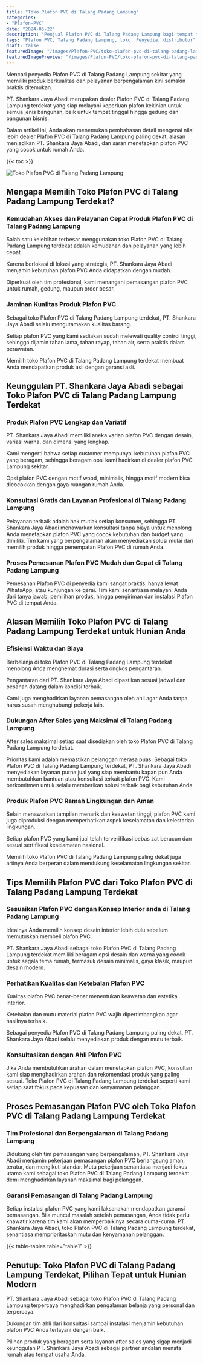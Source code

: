 ```yaml
---
title: "Toko Plafon PVC di Talang Padang Lampung"
categories:
- "Plafon-PVC"
date: "2024-05-22"
description: "Penjual Plafon PVC di Talang Padang Lampung bagi tempat tinggal, perkantoran, dan gerai. Produk terbaik, beragam motif, pilihan warna elegan, beserta layanan pemasangan ditangani oleh tenaga ahli ahli dan kepastian resmi!|Servis penyediaan Plafon PVC di Talang Padang Lampung bagi keperluan rumah, kantor, maupun ritel, dengan plafon unggulan dan instalasi oleh tim ahli serta garansi resmi.|Solusi Plafon PVC di Talang Padang Lampung yang terbukti untuk tempat tinggal, perkantoran, dan ritel, bersama material berkualitas dan pemasangan ditangani oleh tenaga ahli berpengalaman serta kepastian resmi.|Penyediaan Plafon PVC di Talang Padang Lampung untuk tempat tinggal, office, serta gerai, beserta produk terbaik dan instalasi ditangani oleh tim profesional, lengkap beserta jaminan resmi.}"
tags: "Plafon PVC, Talang Padang Lampung, toko, Penyedia, distributor"
draft: false
featuredImage: "/images/Plafon-PVC/toko-plafon-pvc-di-talang-padang-lampung.png"
featuredImagePreview: "/images/Plafon-PVC/toko-plafon-pvc-di-talang-padang-lampung.png"
---
```


Mencari penyedia Plafon PVC di Talang Padang Lampung sekitar yang memiliki produk berkualitas dan pelayanan berpengalaman kini semakin praktis ditemukan.

PT. Shankara Jaya Abadi merupakan dealer Plafon PVC di Talang Padang Lampung terdekat yang siap melayani keperluan plafon kekinian untuk semua jenis bangunan, baik untuk tempat tinggal hingga gedung dan bangunan bisnis.

Dalam artikel ini, Anda akan menemukan pembahasan detail mengenai nilai lebih dealer Plafon PVC di Talang Padang Lampung paling dekat, alasan menjadikan PT. Shankara Jaya Abadi, dan saran menetapkan plafon PVC yang cocok untuk rumah Anda.

{{< toc >}}

![Toko Plafon PVC di Talang Padang Lampung](/images/Plafon-PVC/Toko-Plafon-PVC-di-Talang-Padang-Lampung.png)

## Mengapa Memilih Toko Plafon PVC di Talang Padang Lampung Terdekat?

### Kemudahan Akses dan Pelayanan Cepat Produk Plafon PVC di Talang Padang Lampung

Salah satu kelebihan terbesar menggunakan toko Plafon PVC di Talang Padang Lampung terdekat adalah kemudahan dan pelayanan yang lebih cepat.

Karena berlokasi di lokasi yang strategis, PT. Shankara Jaya Abadi menjamin kebutuhan plafon PVC Anda didapatkan dengan mudah.

Diperkuat oleh tim profesional, kami menangani pemasangan plafon PVC untuk rumah, gedung, maupun order besar.

### Jaminan Kualitas Produk Plafon PVC

Sebagai toko Plafon PVC di Talang Padang Lampung terdekat, PT. Shankara Jaya Abadi selalu mengutamakan kualitas barang.

Setiap plafon PVC yang kami sediakan sudah melewati quality control tinggi, sehingga dijamin tahan lama, tahan rayap, tahan air, serta praktis dalam perawatan.

Memilih toko Plafon PVC di Talang Padang Lampung terdekat membuat Anda mendapatkan produk asli dengan garansi asli.

## Keunggulan PT. Shankara Jaya Abadi sebagai Toko Plafon PVC di Talang Padang Lampung Terdekat

### Produk Plafon PVC Lengkap dan Variatif

PT. Shankara Jaya Abadi memiliki aneka varian plafon PVC dengan desain, variasi warna, dan dimensi yang lengkap.

Kami mengerti bahwa setiap customer mempunyai kebutuhan plafon PVC yang beragam, sehingga beragam opsi kami hadirkan di dealer plafon PVC Lampung sekitar.

Opsi plafon PVC dengan motif wood, minimalis, hingga motif modern bisa dicocokkan dengan gaya ruangan rumah Anda.

### Konsultasi Gratis dan Layanan Profesional di Talang Padang Lampung

Pelayanan terbaik adalah hak mutlak setiap konsumen, sehingga PT. Shankara Jaya Abadi menawarkan konsultasi tanpa biaya untuk menolong Anda menetapkan plafon PVC yang cocok kebutuhan dan budget yang dimiliki. Tim kami yang berpengalaman akan menyediakan solusi mulai dari memilih produk hingga penempatan Plafon PVC di rumah Anda.

### Proses Pemesanan Plafon PVC Mudah dan Cepat di Talang Padang Lampung

Pemesanan Plafon PVC di penyedia kami sangat praktis, hanya lewat WhatsApp, atau kunjungan ke gerai. Tim kami senantiasa melayani Anda dari tanya jawab, pemilihan produk, hingga pengiriman dan instalasi Plafon PVC di tempat Anda.

## Alasan Memilih Toko Plafon PVC di Talang Padang Lampung Terdekat untuk Hunian Anda

### Efisiensi Waktu dan Biaya

Berbelanja di toko Plafon PVC di Talang Padang Lampung terdekat menolong Anda menghemat durasi serta ongkos pengantaran.

Pengantaran dari PT. Shankara Jaya Abadi dipastikan sesuai jadwal dan pesanan datang dalam kondisi terbaik.

Kami juga menghadirkan layanan pemasangan oleh ahli agar Anda tanpa harus susah menghubungi pekerja lain.

### Dukungan After Sales yang Maksimal di Talang Padang Lampung

After sales maksimal setiap saat disediakan oleh toko Plafon PVC di Talang Padang Lampung terdekat.

Prioritas kami adalah memastikan pelanggan merasa puas. Sebagai toko Plafon PVC di Talang Padang Lampung terdekat, PT. Shankara Jaya Abadi menyediakan layanan purna jual yang siap membantu kapan pun Anda membutuhkan bantuan atau konsultasi terkait plafon PVC. Kami berkomitmen untuk selalu memberikan solusi terbaik bagi kebutuhan Anda.

### Produk Plafon PVC Ramah Lingkungan dan Aman

Selain menawarkan tampilan menarik dan keawetan tinggi, plafon PVC kami juga diproduksi dengan memperhatikan aspek keselamatan dan kelestarian lingkungan.

Setiap plafon PVC yang kami jual telah terverifikasi bebas zat beracun dan sesuai sertifikasi keselamatan nasional.

Memilih toko Plafon PVC di Talang Padang Lampung paling dekat juga artinya Anda berperan dalam mendukung keselamatan lingkungan sekitar.

## Tips Memilih Plafon PVC dari Toko Plafon PVC di Talang Padang Lampung Terdekat

### Sesuaikan Plafon PVC dengan Konsep Interior anda di Talang Padang Lampung

Idealnya Anda memilih konsep desain interior lebih dulu sebelum memutuskan membeli plafon PVC.

PT. Shankara Jaya Abadi sebagai toko Plafon PVC di Talang Padang Lampung terdekat memiliki beragam opsi desain dan warna yang cocok untuk segala tema rumah, termasuk desain minimalis, gaya klasik, maupun desain modern.

### Perhatikan Kualitas dan Ketebalan Plafon PVC

Kualitas plafon PVC benar-benar menentukan keawetan dan estetika interior.

Ketebalan dan mutu material plafon PVC wajib dipertimbangkan agar hasilnya terbaik.

Sebagai penyedia Plafon PVC di Talang Padang Lampung paling dekat, PT. Shankara Jaya Abadi selalu menyediakan produk dengan mutu terbaik.

### Konsultasikan dengan Ahli Plafon PVC

Jika Anda membutuhkan arahan dalam menetapkan plafon PVC, konsultan kami siap menghadirkan arahan dan rekomendasi produk yang paling sesuai. Toko Plafon PVC di Talang Padang Lampung terdekat seperti kami setiap saat fokus pada kepuasan dan kenyamanan pelanggan.

## Proses Pemasangan Plafon PVC oleh Toko Plafon PVC di Talang Padang Lampung Terdekat

### Tim Profesional dan Berpengalaman di Talang Padang Lampung

Didukung oleh tim pemasangan yang berpengalaman, PT. Shankara Jaya Abadi menjamin pekerjaan pemasangan plafon PVC berlangsung aman, teratur, dan mengikuti standar. Mutu pekerjaan senantiasa menjadi fokus utama kami sebagai toko Plafon PVC di Talang Padang Lampung terdekat demi menghadirkan layanan maksimal bagi pelanggan.

### Garansi Pemasangan di Talang Padang Lampung

Setiap instalasi plafon PVC yang kami laksanakan mendapatkan garansi pemasangan. Bila muncul masalah setelah pemasangan, Anda tidak perlu khawatir karena tim kami akan memperbaikinya secara cuma-cuma. PT. Shankara Jaya Abadi, toko Plafon PVC di Talang Padang Lampung terdekat, senantiasa memprioritaskan mutu dan kenyamanan pelanggan.

{{< table-tables table="table1" >}}

## Penutup: Toko Plafon PVC di Talang Padang Lampung Terdekat, Pilihan Tepat untuk Hunian Modern

PT. Shankara Jaya Abadi sebagai toko Plafon PVC di Talang Padang Lampung terpercaya menghadirkan pengalaman belanja yang personal dan terpercaya.

Dukungan tim ahli dari konsultasi sampai instalasi menjamin kebutuhan plafon PVC Anda terlayani dengan baik.

Pilihan produk yang beragam serta layanan after sales yang sigap menjadi keunggulan PT. Shankara Jaya Abadi sebagai partner andalan menata rumah atau tempat usaha Anda.
